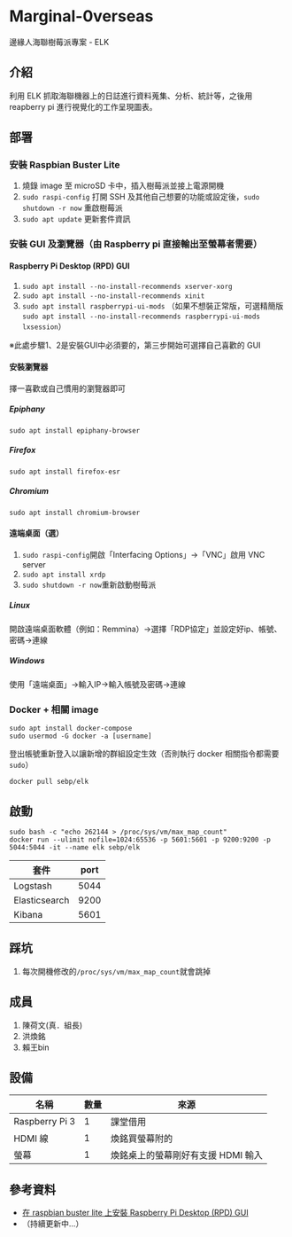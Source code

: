 # Marginal-0verseas
邊緣人海聯樹莓派專案 - ELK

## 介紹
利用 ELK 抓取海聯機器上的日誌進行資料蒐集、分析、統計等，之後用 reapberry pi 進行視覺化的工作呈現圖表。

## 部署
### 安裝 Raspbian Buster Lite
1. 燒錄 image 至 microSD 卡中，插入樹莓派並接上電源開機
2. `sudo raspi-config` 打開 SSH 及其他自己想要的功能或設定後，`sudo shutdown -r now` 重啟樹莓派
3. `sudo apt update` 更新套件資訊
### 安裝 GUI 及瀏覽器（由 Raspberry pi 直接輸出至螢幕者需要）
#### Raspberry Pi Desktop (RPD) GUI
1. `sudo apt install --no-install-recommends xserver-xorg`
2. `sudo apt install --no-install-recommends xinit`
3. `sudo apt install raspberrypi-ui-mods` （如果不想裝正常版，可選精簡版 `sudo apt install --no-install-recommends raspberrypi-ui-mods lxsession`）

※此處步驟1、2是安裝GUI中必須要的，第三步開始可選擇自己喜歡的 GUI

#### 安裝瀏覽器
擇一喜歡或自己慣用的瀏覽器即可
##### Epiphany
`sudo apt install epiphany-browser`
##### Firefox
`sudo apt install firefox-esr`
##### Chromium
`sudo apt install chromium-browser`

#### 遠端桌面（選）
1. `sudo raspi-config`開啟「Interfacing Options」→「VNC」啟用 VNC server
2. `sudo apt install xrdp`
3. `sudo shutdown -r now`重新啟動樹莓派
##### Linux
開啟遠端桌面軟體（例如：Remmina）→選擇「RDP協定」並設定好ip、帳號、密碼→連線
##### Windows
使用「遠端桌面」→輸入IP→輸入帳號及密碼→連線

### Docker + 相關 image
```
sudo apt install docker-compose
sudo usermod -G docker -a [username]
```
登出帳號重新登入以讓新增的群組設定生效（否則執行 docker 相關指令都需要 `sudo`）  
```
docker pull sebp/elk
```

## 啟動
```
sudo bash -c "echo 262144 > /proc/sys/vm/max_map_count"
docker run --ulimit nofile=1024:65536 -p 5601:5601 -p 9200:9200 -p 5044:5044 -it --name elk sebp/elk
```

套件 | port
---- | ----
Logstash | 5044
Elasticsearch | 9200
Kibana | 5601

## 踩坑
1. 每次開機修改的`/proc/sys/vm/max_map_count`就會跳掉

## 成員
1. 陳荷文(真．組長)
2. 洪煥銘
3. 賴王bin

## 設備
名稱 | 數量 | 來源
---- | ---- | ----
Raspberry Pi 3 | 1 | 課堂借用
HDMI 線 | 1 | 煥銘買螢幕附的
螢幕 | 1 | 煥銘桌上的螢幕剛好有支援 HDMI 輸入

## 參考資料
* [在 raspbian buster lite 上安裝 Raspberry Pi Desktop (RPD) GUI](https://www.raspberrypi.org/forums/viewtopic.php?f=66&t=133691)
* （持續更新中...）
